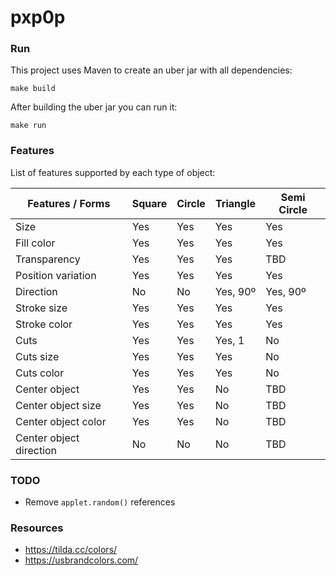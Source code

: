 # pxp0p

### Run

This project uses Maven to create an uber jar with all dependencies:
```
make build
```

After building the uber jar you can run it:
```
make run
```

### Features

List of features supported by each type of object:

| Features / Forms        | Square | Circle | Triangle | Semi Circle |
|-------------------------|--------|--------|----------|-------------|
| Size                    | Yes    | Yes    | Yes      | Yes         |
| Fill color              | Yes    | Yes    | Yes      | Yes         |
| Transparency            | Yes    | Yes    | Yes      | TBD         |
| Position variation      | Yes    | Yes    | Yes      | Yes         |
| Direction               | No     | No     | Yes, 90º | Yes, 90º    |
| Stroke size             | Yes    | Yes    | Yes      | Yes         |
| Stroke color            | Yes    | Yes    | Yes      | Yes         |
| Cuts                    | Yes    | Yes    | Yes, 1   | No          |
| Cuts size               | Yes    | Yes    | Yes      | No          |
| Cuts color              | Yes    | Yes    | Yes      | No          |
| Center object           | Yes    | Yes    | No       | TBD         |
| Center object size      | Yes    | Yes    | No       | TBD         |
| Center object color     | Yes    | Yes    | No       | TBD         |
| Center object direction | No     | No     | No       | TBD         |


### TODO
- Remove `applet.random()` references

### Resources

* https://tilda.cc/colors/
* https://usbrandcolors.com/
